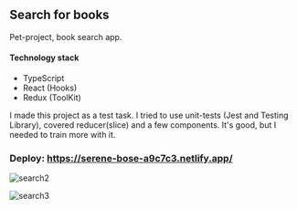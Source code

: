 ## Search for books
Pet-project, book search app.
#### Technology stack
* TypeScript
* React (Hooks)
* Redux (ToolKit)

I made this project as a test task. I tried to use unit-tests (Jest and Testing Library), covered reducer(slice) and a few components. It's good, but I needed to train more with it. 

### Deploy: https://serene-bose-a9c7c3.netlify.app/

![search2](https://user-images.githubusercontent.com/62506380/128504864-d2430f43-f8b8-49bc-a00e-b23ea0428423.png)

![search3](https://user-images.githubusercontent.com/62506380/128504870-b2d71013-1e9e-4469-9f7e-dc41afbff8d8.png)


